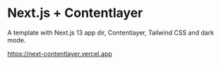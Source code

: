 # Next.js + Contentlayer

A template with Next.js 13 app dir, Contentlayer, Tailwind CSS and dark mode.

https://next-contentlayer.vercel.app


